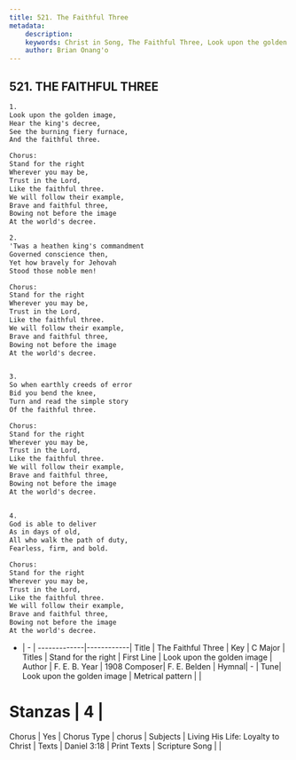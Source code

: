 ```yaml
---
title: 521. The Faithful Three
metadata:
    description: 
    keywords: Christ in Song, The Faithful Three, Look upon the golden image, Stand for the right
    author: Brian Onang'o
---
```



## 521. THE FAITHFUL THREE

```txt
1.
Look upon the golden image,
Hear the king's decree,
See the burning fiery furnace,
And the faithful three.

Chorus:
Stand for the right
Wherever you may be,
Trust in the Lord,
Like the faithful three.
We will follow their example,
Brave and faithful three,
Bowing not before the image
At the world's decree.

2.
'Twas a heathen king's commandment
Governed conscience then,
Yet how bravely for Jehovah
Stood those noble men! 

Chorus:
Stand for the right
Wherever you may be,
Trust in the Lord,
Like the faithful three.
We will follow their example,
Brave and faithful three,
Bowing not before the image
At the world's decree.


3.
So when earthly creeds of error
Bid you bend the knee,
Turn and read the simple story
Of the faithful three. 

Chorus:
Stand for the right
Wherever you may be,
Trust in the Lord,
Like the faithful three.
We will follow their example,
Brave and faithful three,
Bowing not before the image
At the world's decree.


4.
God is able to deliver
As in days of old,
All who walk the path of duty,
Fearless, firm, and bold. 

Chorus:
Stand for the right
Wherever you may be,
Trust in the Lord,
Like the faithful three.
We will follow their example,
Brave and faithful three,
Bowing not before the image
At the world's decree.

```

- |   -  |
-------------|------------|
Title | The Faithful Three |
Key | C Major |
Titles | Stand for the right |
First Line | Look upon the golden image |
Author | F. E. B.
Year | 1908
Composer| F. E. Belden |
Hymnal|  - |
Tune| Look upon the golden image |
Metrical pattern | |
# Stanzas | 4 |
Chorus | Yes |
Chorus Type | chorus |
Subjects | Living His Life: Loyalty to Christ |
Texts | Daniel 3:18 |
Print Texts | 
Scripture Song |  |
  
